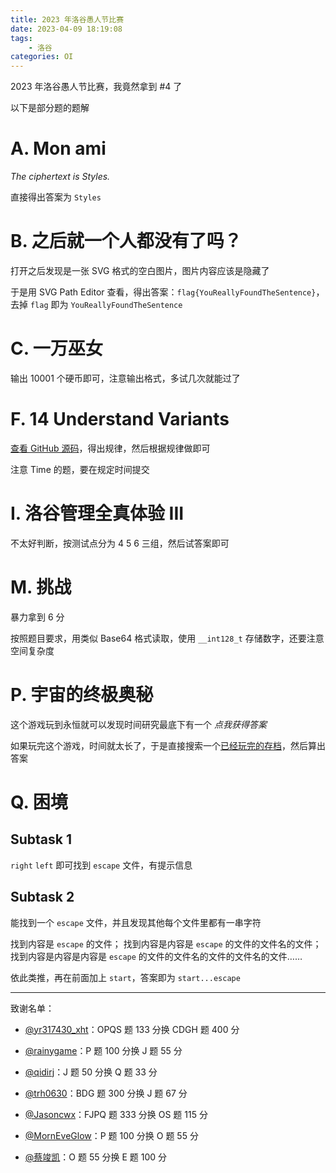 ```yaml
---
title: 2023 年洛谷愚人节比赛
date: 2023-04-09 18:19:08
tags:
    - 洛谷
categories: OI
---
```


2023 年洛谷愚人节比赛，我竟然拿到 #4 了

<!-- more -->

以下是部分题的题解

# A. Mon ami

_The ciphertext is Styles._

直接得出答案为 `Styles`

# B. 之后就一个人都没有了吗？

打开之后发现是一张 SVG 格式的空白图片，图片内容应该是隐藏了

于是用 SVG Path Editor 查看，得出答案：`flag{YouReallyFoundTheSentence}`，去掉 `flag` 即为 `YouReallyFoundTheSentence`

# C. 一万巫女

输出 10001 个硬币即可，注意输出格式，多试几次就能过了

# F. 14 Understand Variants

[查看 GitHub 源码](https://github.com/LuoguAprilFoolTeam/14-Understand-Variants)，得出规律，然后根据规律做即可

注意 Time 的题，要在规定时间提交

# I. 洛谷管理全真体验 III

不太好判断，按测试点分为 4 5 6 三组，然后试答案即可

# M. 挑战

暴力拿到 6 分

按照题目要求，用类似 Base64 格式读取，使用 `__int128_t` 存储数字，还要注意空间复杂度

# P. 宇宙的终极奥秘

这个游戏玩到永恒就可以发现时间研究最底下有一个 _点我获得答案_

如果玩完这个游戏，时间就太长了，于是直接搜索一个[已经玩完的存档](https://gist.github.com/keybounce/e565b75e897e200d17f271f25f480762)，然后算出答案

# Q. 困境

## Subtask 1

`right` `left` 即可找到 `escape` 文件，有提示信息

## Subtask 2

能找到一个 `escape` 文件，并且发现其他每个文件里都有一串字符

找到内容是 `escape` 的文件；
找到内容是内容是 `escape` 的文件的文件名的文件；
找到内容是内容是内容是 `escape` 的文件的文件名的文件的文件名的文件……

依此类推，再在前面加上 `start`，答案即为 `start...escape`

---

致谢名单：

-   [@yr317430_xht](https://www.luogu.com.cn/user/959024)：OPQS 题 133 分换 CDGH 题 400 分

-   [@rainygame](https://www.luogu.com.cn/user/804607)：P 题 100 分换 J 题 55 分

-   [@qidirj](https://www.luogu.com.cn/user/371468)：J 题 50 分换 Q 题 33 分

-   [@trh0630](https://www.luogu.com.cn/user/252093)：BDG 题 300 分换 J 题 67 分

-   [@Jasoncwx](https://www.luogu.com.cn/user/592684)：FJPQ 题 333 分换 OS 题 115 分

-   [@MornEveGlow](https://www.luogu.com.cn/user/52914)：P 题 100 分换 O 题 55 分

-   [@蔡竣凯](https://www.luogu.com.cn/user/341036)：O 题 55 分换 E 题 100 分
